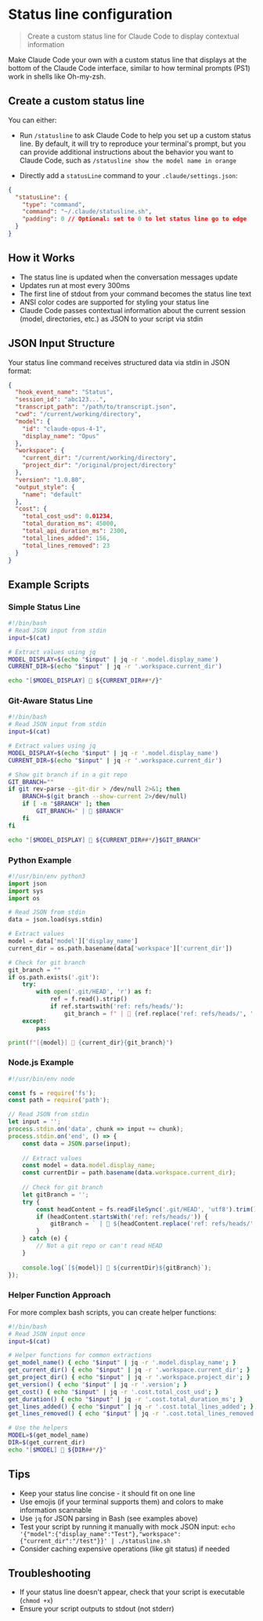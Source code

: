 # Status line configuration

> Create a custom status line for Claude Code to display contextual information

Make Claude Code your own with a custom status line that displays at the bottom of the Claude Code interface, similar to how terminal prompts (PS1) work in shells like Oh-my-zsh.

## Create a custom status line

You can either:

* Run `/statusline` to ask Claude Code to help you set up a custom status line. By default, it will try to reproduce your terminal's prompt, but you can provide additional instructions about the behavior you want to Claude Code, such as `/statusline show the model name in orange`

* Directly add a `statusLine` command to your `.claude/settings.json`:

```json
{
  "statusLine": {
    "type": "command",
    "command": "~/.claude/statusline.sh",
    "padding": 0 // Optional: set to 0 to let status line go to edge
  }
}
```

## How it Works

* The status line is updated when the conversation messages update
* Updates run at most every 300ms
* The first line of stdout from your command becomes the status line text
* ANSI color codes are supported for styling your status line
* Claude Code passes contextual information about the current session (model, directories, etc.) as JSON to your script via stdin

## JSON Input Structure

Your status line command receives structured data via stdin in JSON format:

```json
{
  "hook_event_name": "Status",
  "session_id": "abc123...",
  "transcript_path": "/path/to/transcript.json",
  "cwd": "/current/working/directory",
  "model": {
    "id": "claude-opus-4-1",
    "display_name": "Opus"
  },
  "workspace": {
    "current_dir": "/current/working/directory",
    "project_dir": "/original/project/directory"
  },
  "version": "1.0.80",
  "output_style": {
    "name": "default"
  },
  "cost": {
    "total_cost_usd": 0.01234,
    "total_duration_ms": 45000,
    "total_api_duration_ms": 2300,
    "total_lines_added": 156,
    "total_lines_removed": 23
  }
}
```

## Example Scripts

### Simple Status Line

```bash
#!/bin/bash
# Read JSON input from stdin
input=$(cat)

# Extract values using jq
MODEL_DISPLAY=$(echo "$input" | jq -r '.model.display_name')
CURRENT_DIR=$(echo "$input" | jq -r '.workspace.current_dir')

echo "[$MODEL_DISPLAY] 📁 ${CURRENT_DIR##*/}"
```

### Git-Aware Status Line

```bash
#!/bin/bash
# Read JSON input from stdin
input=$(cat)

# Extract values using jq
MODEL_DISPLAY=$(echo "$input" | jq -r '.model.display_name')
CURRENT_DIR=$(echo "$input" | jq -r '.workspace.current_dir')

# Show git branch if in a git repo
GIT_BRANCH=""
if git rev-parse --git-dir > /dev/null 2>&1; then
    BRANCH=$(git branch --show-current 2>/dev/null)
    if [ -n "$BRANCH" ]; then
        GIT_BRANCH=" | 🌿 $BRANCH"
    fi
fi

echo "[$MODEL_DISPLAY] 📁 ${CURRENT_DIR##*/}$GIT_BRANCH"
```

### Python Example

```python
#!/usr/bin/env python3
import json
import sys
import os

# Read JSON from stdin
data = json.load(sys.stdin)

# Extract values
model = data['model']['display_name']
current_dir = os.path.basename(data['workspace']['current_dir'])

# Check for git branch
git_branch = ""
if os.path.exists('.git'):
    try:
        with open('.git/HEAD', 'r') as f:
            ref = f.read().strip()
            if ref.startswith('ref: refs/heads/'):
                git_branch = f" | 🌿 {ref.replace('ref: refs/heads/', '')}"
    except:
        pass

print(f"[{model}] 📁 {current_dir}{git_branch}")
```

### Node.js Example

```javascript
#!/usr/bin/env node

const fs = require('fs');
const path = require('path');

// Read JSON from stdin
let input = '';
process.stdin.on('data', chunk => input += chunk);
process.stdin.on('end', () => {
    const data = JSON.parse(input);
    
    // Extract values
    const model = data.model.display_name;
    const currentDir = path.basename(data.workspace.current_dir);
    
    // Check for git branch
    let gitBranch = '';
    try {
        const headContent = fs.readFileSync('.git/HEAD', 'utf8').trim();
        if (headContent.startsWith('ref: refs/heads/')) {
            gitBranch = ` | 🌿 ${headContent.replace('ref: refs/heads/', '')}`;
        }
    } catch (e) {
        // Not a git repo or can't read HEAD
    }
    
    console.log(`[${model}] 📁 ${currentDir}${gitBranch}`);
});
```

### Helper Function Approach

For more complex bash scripts, you can create helper functions:

```bash
#!/bin/bash
# Read JSON input once
input=$(cat)

# Helper functions for common extractions
get_model_name() { echo "$input" | jq -r '.model.display_name'; }
get_current_dir() { echo "$input" | jq -r '.workspace.current_dir'; }
get_project_dir() { echo "$input" | jq -r '.workspace.project_dir'; }
get_version() { echo "$input" | jq -r '.version'; }
get_cost() { echo "$input" | jq -r '.cost.total_cost_usd'; }
get_duration() { echo "$input" | jq -r '.cost.total_duration_ms'; }
get_lines_added() { echo "$input" | jq -r '.cost.total_lines_added'; }
get_lines_removed() { echo "$input" | jq -r '.cost.total_lines_removed'; }

# Use the helpers
MODEL=$(get_model_name)
DIR=$(get_current_dir)
echo "[$MODEL] 📁 ${DIR##*/}"
```

## Tips

* Keep your status line concise - it should fit on one line
* Use emojis (if your terminal supports them) and colors to make information scannable
* Use `jq` for JSON parsing in Bash (see examples above)
* Test your script by running it manually with mock JSON input: `echo '{"model":{"display_name":"Test"},"workspace":{"current_dir":"/test"}}' | ./statusline.sh`
* Consider caching expensive operations (like git status) if needed

## Troubleshooting

* If your status line doesn't appear, check that your script is executable (`chmod +x`)
* Ensure your script outputs to stdout (not stderr)

